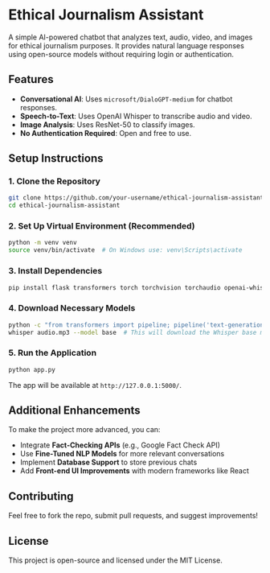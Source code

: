 # Ethical Journalism Assistant

A simple AI-powered chatbot that analyzes text, audio, video, and images for ethical journalism purposes. It provides natural language responses using open-source models without requiring login or authentication.

## Features
- **Conversational AI**: Uses `microsoft/DialoGPT-medium` for chatbot responses.
- **Speech-to-Text**: Uses OpenAI Whisper to transcribe audio and video.
- **Image Analysis**: Uses ResNet-50 to classify images.
- **No Authentication Required**: Open and free to use.

## Setup Instructions

### 1. Clone the Repository
```sh
git clone https://github.com/your-username/ethical-journalism-assistant.git
cd ethical-journalism-assistant
```

### 2. Set Up Virtual Environment (Recommended)
```sh
python -m venv venv
source venv/bin/activate  # On Windows use: venv\Scripts\activate
```

### 3. Install Dependencies
```sh
pip install flask transformers torch torchvision torchaudio openai-whisper pillow opencv-python ffmpeg-python SpeechRecognition
```

### 4. Download Necessary Models
```sh
python -c "from transformers import pipeline; pipeline('text-generation', model='microsoft/DialoGPT-medium')"
whisper audio.mp3 --model base  # This will download the Whisper base model
```

### 5. Run the Application
```sh
python app.py
```
The app will be available at `http://127.0.0.1:5000/`.

## Additional Enhancements
To make the project more advanced, you can:
- Integrate **Fact-Checking APIs** (e.g., Google Fact Check API)
- Use **Fine-Tuned NLP Models** for more relevant conversations
- Implement **Database Support** to store previous chats
- Add **Front-end UI Improvements** with modern frameworks like React

## Contributing
Feel free to fork the repo, submit pull requests, and suggest improvements!

## License
This project is open-source and licensed under the MIT License.
